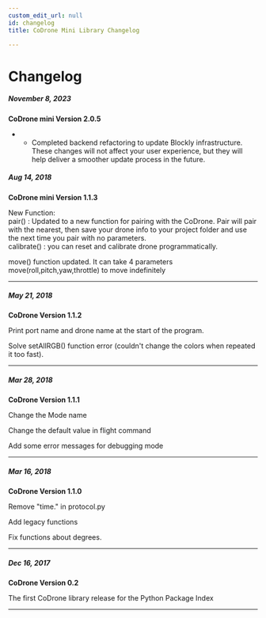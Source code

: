 ```yaml
---
custom_edit_url: null
id: changelog
title: CoDrone Mini Library Changelog

---
```

# Changelog

##### November 8, 2023

**CoDrone mini Version 2.0.5**

* * Completed backend refactoring to update Blockly infrastructure. These changes will not affect your user experience, but they will help deliver a smoother update process in the future.

##### Aug 14, 2018

**CoDrone mini Version 1.1.3**

New Function:<br />
pair() : Updated to a new function for pairing with the CoDrone. Pair will pair with the nearest, then save your drone info to your project folder and use the next time you pair with no parameters.<br />
calibrate() : you can reset and calibrate drone programmatically.<br />

move() function updated.  It can take 4 parameters move(roll,pitch,yaw,throttle) to move indefinitely


---

##### May 21, 2018

**CoDrone Version 1.1.2**

Print port name and drone name at the start of the program.

Solve setAllRGB() function error (couldn't change the colors when repeated it too fast).


---


##### Mar 28, 2018

**CoDrone Version 1.1.1**

Change the Mode name

Change the default value in flight command

Add some error messages for debugging mode

---


##### Mar 16, 2018

**CoDrone Version 1.1.0**

Remove "time." in protocol.py

Add legacy functions

Fix functions about degrees.


---


##### Dec 16, 2017

**CoDrone Version 0.2**

The first CoDrone library release for the Python Package Index


---